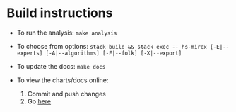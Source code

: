 # Build instructions


- To run the analysis: `make analysis`


- To choose from options: `stack build && stack exec -- hs-mirex [-E|--experts] [-A|--algorithms] [-F|--folk] [-X|--export]`


- To update the docs: `make docs`


- To view the charts/docs online:
  1. Commit and push changes
  2. Go [here](https://omelkonian.github.io/hs-mirex/)
